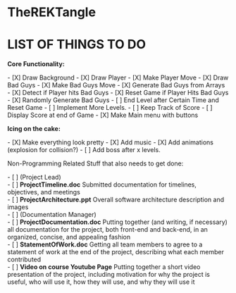 # TheREKTangle

<h1>LIST OF THINGS TO DO</h1>
<p><b>Core Functionality:</b></p>
- [X] Draw Background
- [X] Draw Player
- [X] Make Player Move 
- [X] Draw Bad Guys
- [X] Make Bad Guys Move
- [X] Generate Bad Guys from Arrays
- [X] Detect if Player hits Bad Guys
- [X] Reset Game if Player Hits Bad Guys
- [X] Randomly Generate Bad Guys
- [ ] End Level after Certain Time and Reset Game
- [ ] Implement More Levels.
- [ ] Keep Track of Score
- [ ] Display Score at end of Game
- [X] Make Main menu with buttons <br>

<p><b>Icing on the cake:</b></p>
- [X] Make everything look pretty
- [X] Add music
- [X] Add animations (explosion for collision?)
- [ ] Add boss after x levels.

<p>Non-Programming Related Stuff that also needs to get done:</p>
- [ ] (Project Lead)<br>
- [ ] <b>ProjectTimeline.doc</b>   Submitted documentation for timelines, objectives, and meetings<br>
- [ ] <b>ProjectArchitecture.ppt</b>   Overall software architecture description and images <br>
- [ ] (Documentation Manager)<br>
- [ ] <b>ProjectDocumentation.doc</b>    Putting together (and writing, if necessary) all documentation for the project, both front-end and
                              back-end, in an organized, concise, and appealing fashion<br>
- [ ] <b>StatementOfWork.doc</b>
                              Getting all team members to agree to a statement of work at the end of the project, describing what
                              each member contributed<br>
- [ ] <b>Video on course Youtube Page</b>
                            Putting together a short video presentation of the project, including motivation for why the project
                            is useful, who will use it, how they will use, and why they will use it
